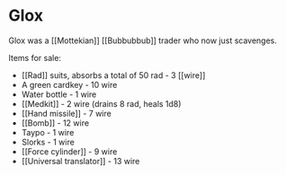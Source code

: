 # Glox

Glox was a [[Mottekian]] [[Bubbubbub]] trader who now just scavenges.

Items for sale:

- [[Rad]] suits, absorbs a total of 50 rad - 3 [[wire]]
- A green cardkey - 10 wire
- Water bottle - 1 wire
- [[Medkit]] - 2 wire (drains 8 rad, heals 1d8)
- [[Hand missile]] - 7 wire
- [[Bomb]] - 12 wire
- Taypo - 1 wire
- Slorks - 1 wire
- [[Force cylinder]] - 9 wire
- [[Universal translator]] - 13 wire